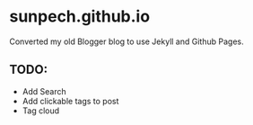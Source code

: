 # sunpech.github.io

Converted my old Blogger blog to use Jekyll and Github Pages.

## TODO:
* Add Search
* Add clickable tags to post
* Tag cloud